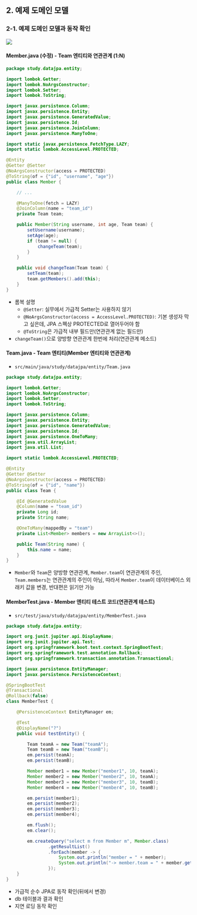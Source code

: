## 2. 예제 도메인 모델

### 2-1. 예제 도메인 모델과 동작 확인

![](https://i.ibb.co/TmPmhPS/bandicam-2021-07-21-18-45-41-876.jpg)

#### Member.java (수정) - Team 엔티티와 연관관계 (1:N)

```java
package study.datajpa.entity;

import lombok.Getter;
import lombok.NoArgsConstructor;
import lombok.Setter;
import lombok.ToString;

import javax.persistence.Column;
import javax.persistence.Entity;
import javax.persistence.GeneratedValue;
import javax.persistence.Id;
import javax.persistence.JoinColumn;
import javax.persistence.ManyToOne;

import static javax.persistence.FetchType.LAZY;
import static lombok.AccessLevel.PROTECTED;

@Entity
@Getter @Setter
@NoArgsConstructor(access = PROTECTED)
@ToString(of = {"id", "username", "age"})
public class Member {

    // ...

    @ManyToOne(fetch = LAZY)
    @JoinColumn(name = "team_id")
    private Team team;

    public Member(String username, int age, Team team) {
        setUsername(username);
        setAge(age);
        if (team != null) {
            changeTeam(team);
        }
    }

    public void changeTeam(Team team) {
        setTeam(team);
        team.getMembers().add(this);
    }
}

```

* 롬복 설명
    * `@Setter`: 실무에서 가급적 Setter는 사용하지 않기
    * `@NoArgsConstructor(access = AccessLevel.PROTECTED)`: 기본 생성자 막고 싶은데, JPA 스펙상 PROTECTED로 열어두어야 함
    * `@ToString`은 가급적 내부 필드만(연관관계 없는 필드만)
* `changeTeam()`으로 양방향 연관관계 한번에 처리(연관관계 메소드)

#### Team.java - Team 엔티티(Member 엔티티와 연관관계)

* `src/main/java/study/datajpa/entity/Team.java`

```java
package study.datajpa.entity;

import lombok.Getter;
import lombok.NoArgsConstructor;
import lombok.Setter;
import lombok.ToString;

import javax.persistence.Column;
import javax.persistence.Entity;
import javax.persistence.GeneratedValue;
import javax.persistence.Id;
import javax.persistence.OneToMany;
import java.util.ArrayList;
import java.util.List;

import static lombok.AccessLevel.PROTECTED;

@Entity
@Getter @Setter
@NoArgsConstructor(access = PROTECTED)
@ToString(of = {"id", "name"})
public class Team {

    @Id @GeneratedValue
    @Column(name = "team_id")
    private Long id;
    private String name;

    @OneToMany(mappedBy = "team")
    private List<Member> members = new ArrayList<>();

    public Team(String name) {
        this.name = name;
    }
}

```

* `Member`와 `Team`은 양방향 연관관계, `Member.team`이 연관관계의 주인, `Team.members`는 연관관계의 주인이 아님, 따라서 `Member.team`이 데이터베이스 외래키 값을
  변경, 반대편은 읽기만 가능

#### MemberTest.java - Member 엔티티 테스트 코드(연관관계 테스트)

* `src/test/java/study/datajpa/entity/MemberTest.java`

```java
package study.datajpa.entity;

import org.junit.jupiter.api.DisplayName;
import org.junit.jupiter.api.Test;
import org.springframework.boot.test.context.SpringBootTest;
import org.springframework.test.annotation.Rollback;
import org.springframework.transaction.annotation.Transactional;

import javax.persistence.EntityManager;
import javax.persistence.PersistenceContext;

@SpringBootTest
@Transactional
@Rollback(false)
class MemberTest {

    @PersistenceContext EntityManager em;

    @Test
    @DisplayName("?")
    public void testEntity() {

        Team teamA = new Team("teamA");
        Team teamB = new Team("teamB");
        em.persist(teamA);
        em.persist(teamB);

        Member member1 = new Member("member1", 10, teamA);
        Member member2 = new Member("member2", 10, teamA);
        Member member3 = new Member("member3", 10, teamB);
        Member member4 = new Member("member4", 10, teamB);

        em.persist(member1);
        em.persist(member2);
        em.persist(member3);
        em.persist(member4);

        em.flush();
        em.clear();

        em.createQuery("select m from Member m", Member.class)
                .getResultList()
                .forEach(member -> {
                    System.out.println("member = " + member);
                    System.out.println("-> member.team = " + member.getTeam());
                });
    }
}
```

* 가급적 순수 JPA로 동작 확인(뒤에서 변경)
* db 테이블과 결과 확인
* 지연 로딩 동작 확인
